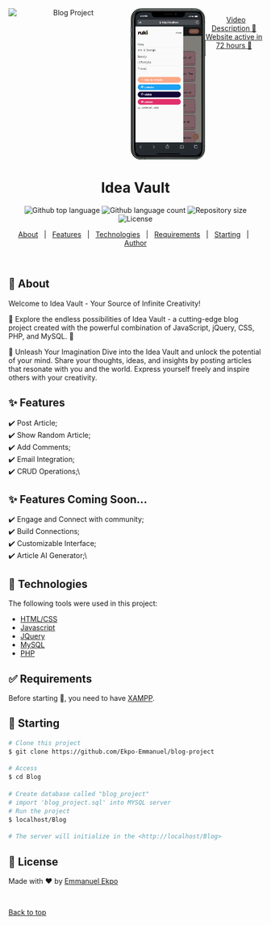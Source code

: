 <div align="center" id="top" style="display: flex;">  
  <img src="./Blog/images/p1.gif" alt="Blog Project" width="400px" />
  <img src="./Blog/images/p8.png" alt="REsponsive" height="300px"/>


  &#xa0;
  <a href="https://youtu.be/cm8CIGR8p2M"> Video Description 🚀</a><br/>
  <a href="http://idea-vault.free.nf/Blog/">Website active in 72 hours 🚀</a>
</div>

<h1 align="center">Idea Vault</h1>

<p align="center">
  <img alt="Github top language" src="https://img.shields.io/github/languages/top/Ekpo-Emmanuel/blog-project?color=56BEB8">

  <img alt="Github language count" src="https://img.shields.io/github/languages/count/Ekpo-Emmanuel/blog-project?color=56BEB8">

  <img alt="Repository size" src="https://img.shields.io/github/repo-size/Ekpo-Emmanuel/blog-project?color=56BEB8">

  <img alt="License" src="https://img.shields.io/github/license/Ekpo-Emmanuel/blog-project?color=56BEB8">

  <!-- <img alt="Github issues" src="https://img.shields.io/github/issues/{{YOUR_GITHUB_USERNAME}}/blog-project?color=56BEB8" /> -->

  <!-- <img alt="Github forks" src="https://img.shields.io/github/forks/{{YOUR_GITHUB_USERNAME}}/blog-project?color=56BEB8" /> -->

  <!-- <img alt="Github stars" src="https://img.shields.io/github/stars/{{YOUR_GITHUB_USERNAME}}/blog-project?color=56BEB8" /> -->
</p>

<!-- Status -->

<!-- <h4 align="center"> 
	🚧  Blog Project 🚀 Under construction...  🚧
</h4> 

<hr> -->

<p align="center">
  <a href="#dart-about">About</a> &#xa0; | &#xa0; 
  <a href="#sparkles-features">Features</a> &#xa0; | &#xa0;
  <a href="#rocket-technologies">Technologies</a> &#xa0; | &#xa0;
  <a href="#white_check_mark-requirements">Requirements</a> &#xa0; | &#xa0;
  <a href="#checkered_flag-starting">Starting</a> &#xa0; | &#xa0;
  <!-- <a href="#memo-license">License</a> &#xa0; | &#xa0; -->
  <a href="https://github.com/Ekpo-Emmanuel" target="_blank">Author</a>
</p>

<br>

## :dart: About ##

Welcome to Idea Vault - Your Source of Infinite Creativity!

🚀 Explore the endless possibilities of Idea Vault - a cutting-edge blog project created with the powerful combination of JavaScript, jQuery, CSS, PHP, and MySQL. 🚀

📝 Unleash Your Imagination
Dive into the Idea Vault and unlock the potential of your mind. Share your thoughts, ideas, and insights by posting articles that resonate with you and the world. Express yourself freely and inspire others with your creativity.

## :sparkles: Features ##

:heavy_check_mark: Post Article;\
:heavy_check_mark: Show Random Article;\
:heavy_check_mark: Add Comments;\
:heavy_check_mark: Email Integration;\
:heavy_check_mark: CRUD Operations;\

## :sparkles: Features Coming Soon... ##

:heavy_check_mark: Engage and Connect with community;\
:heavy_check_mark: Build Connections;\
:heavy_check_mark: Customizable Interface;\
:heavy_check_mark: Article AI Generator;\


## :rocket: Technologies ##

The following tools were used in this project:

- [HTML/CSS](https://w3Schools.com/)
- [Javascript](https://https://javascript.info/)
- [JQuery](https://https://jquery.com/)
- [MySQL](https://https://www.mysql.com/)
- [PHP](https://https://www.php.net//)


## :white_check_mark: Requirements ##

Before starting :checkered_flag:, you need to have [XAMPP](https:/https://www.apachefriends.org/download.html).

## :checkered_flag: Starting ##

```bash
# Clone this project
$ git clone https://github.com/Ekpo-Emmanuel/blog-project

# Access
$ cd Blog

# Create database called "blog_project" 
# import 'blog_project.sql' into MYSQL server
# Run the project
$ localhost/Blog

# The server will initialize in the <http://localhost/Blog>
```

## :memo: License ##

<!-- This project is under license from MIT. For more details, see the [LICENSE](LICENSE.md) file. -->


Made with :heart: by <a href="https://github.com/Ekpo-Emmanuel" target="_blank">Emmanuel Ekpo</a>

&#xa0;

<a href="#top">Back to top</a>
